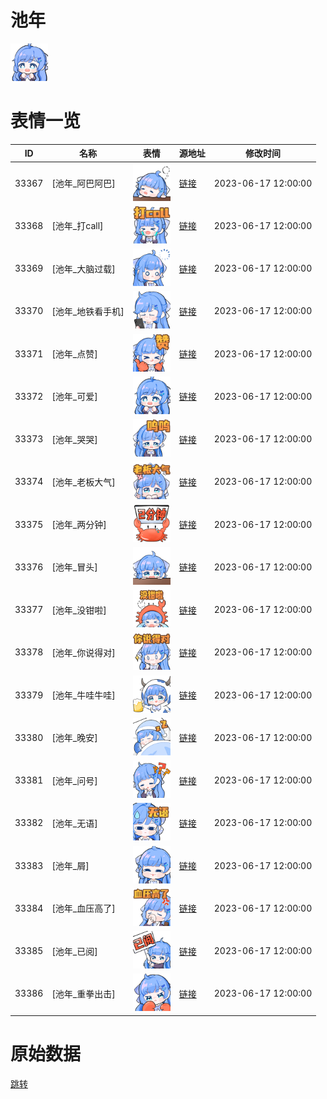 # 池年

<img src="./cover.png" height="60" alt="cover" />

# 表情一览

|ID|名称|表情|源地址|修改时间|
|----|----|----|----|----|
|33367|[池年_阿巴阿巴]|<img src="./pic/033367_%5B池年_阿巴阿巴%5D.png" height="60" alt="阿巴阿巴"/>|[链接](https://i0.hdslb.com/bfs/garb/0f19ef1a93b453570f06cb25f49d538eb4c92627.png)|2023-06-17 12:00:00|
|33368|[池年_打call]|<img src="./pic/033368_%5B池年_打call%5D.png" height="60" alt="打call"/>|[链接](https://i0.hdslb.com/bfs/garb/15f2bea736f6c6e94179fd5952ad10de27ffd134.png)|2023-06-17 12:00:00|
|33369|[池年_大脑过载]|<img src="./pic/033369_%5B池年_大脑过载%5D.png" height="60" alt="大脑过载"/>|[链接](https://i0.hdslb.com/bfs/garb/f576e20f1bcbf232b7bc62b1e53a715e2ef5dfda.png)|2023-06-17 12:00:00|
|33370|[池年_地铁看手机]|<img src="./pic/033370_%5B池年_地铁看手机%5D.png" height="60" alt="地铁看手机"/>|[链接](https://i0.hdslb.com/bfs/garb/abb3182f68550145f7e7888f41dc98fa47589dd7.png)|2023-06-17 12:00:00|
|33371|[池年_点赞]|<img src="./pic/033371_%5B池年_点赞%5D.png" height="60" alt="点赞"/>|[链接](https://i0.hdslb.com/bfs/garb/2fc55fcebb4dd2f03cc0f57d460fe53dd9039aaa.png)|2023-06-17 12:00:00|
|33372|[池年_可爱]|<img src="./pic/033372_%5B池年_可爱%5D.png" height="60" alt="可爱"/>|[链接](https://i0.hdslb.com/bfs/garb/a5aee2a798b525d39ef9e51f651244e017f0d6d2.png)|2023-06-17 12:00:00|
|33373|[池年_哭哭]|<img src="./pic/033373_%5B池年_哭哭%5D.png" height="60" alt="哭哭"/>|[链接](https://i0.hdslb.com/bfs/garb/1903f60c03cfd92566f23b17c8061a4ecc306207.png)|2023-06-17 12:00:00|
|33374|[池年_老板大气]|<img src="./pic/033374_%5B池年_老板大气%5D.png" height="60" alt="老板大气"/>|[链接](https://i0.hdslb.com/bfs/garb/0ebe52233fc77aa2353ae9858a516a7845aefda9.png)|2023-06-17 12:00:00|
|33375|[池年_两分钟]|<img src="./pic/033375_%5B池年_两分钟%5D.png" height="60" alt="两分钟"/>|[链接](https://i0.hdslb.com/bfs/garb/b1b68cec786d42e8b9139fdb1db70579bc057d40.png)|2023-06-17 12:00:00|
|33376|[池年_冒头]|<img src="./pic/033376_%5B池年_冒头%5D.png" height="60" alt="冒头"/>|[链接](https://i0.hdslb.com/bfs/garb/b0f015927b7126dc74ab5b6056ab40a972ae67d4.png)|2023-06-17 12:00:00|
|33377|[池年_没钳啦]|<img src="./pic/033377_%5B池年_没钳啦%5D.png" height="60" alt="没钳啦"/>|[链接](https://i0.hdslb.com/bfs/garb/e25bd5aed9b5a864446960556a41c0de233d8ed4.png)|2023-06-17 12:00:00|
|33378|[池年_你说得对]|<img src="./pic/033378_%5B池年_你说得对%5D.png" height="60" alt="你说得对"/>|[链接](https://i0.hdslb.com/bfs/garb/8b34a9936290240c3358953ec5eef9b714b7fc26.png)|2023-06-17 12:00:00|
|33379|[池年_牛哇牛哇]|<img src="./pic/033379_%5B池年_牛哇牛哇%5D.png" height="60" alt="牛哇牛哇"/>|[链接](https://i0.hdslb.com/bfs/garb/628cad51a2a2d0dbdf839d3c5bf61e802e9d5536.png)|2023-06-17 12:00:00|
|33380|[池年_晚安]|<img src="./pic/033380_%5B池年_晚安%5D.png" height="60" alt="晚安"/>|[链接](https://i0.hdslb.com/bfs/garb/8b27fb45b5db13988a97f5684676563fe056d703.png)|2023-06-17 12:00:00|
|33381|[池年_问号]|<img src="./pic/033381_%5B池年_问号%5D.png" height="60" alt="问号"/>|[链接](https://i0.hdslb.com/bfs/garb/6a4de13c0613c4099d7dbe7ea4c15484192e0d09.png)|2023-06-17 12:00:00|
|33382|[池年_无语]|<img src="./pic/033382_%5B池年_无语%5D.png" height="60" alt="无语"/>|[链接](https://i0.hdslb.com/bfs/garb/03f117f6039b4e9b0588e606444cfc31770f73b8.png)|2023-06-17 12:00:00|
|33383|[池年_屑]|<img src="./pic/033383_%5B池年_屑%5D.png" height="60" alt="屑"/>|[链接](https://i0.hdslb.com/bfs/garb/6f78fff33a9f27b87fccd6a73b0ecc614bc526ef.png)|2023-06-17 12:00:00|
|33384|[池年_血压高了]|<img src="./pic/033384_%5B池年_血压高了%5D.png" height="60" alt="血压高了"/>|[链接](https://i0.hdslb.com/bfs/garb/3433010aeaa61d0a7736b46ac1e6b3474a691e9e.png)|2023-06-17 12:00:00|
|33385|[池年_已阅]|<img src="./pic/033385_%5B池年_已阅%5D.png" height="60" alt="已阅"/>|[链接](https://i0.hdslb.com/bfs/garb/15182ef208123e51228f65beca215b48226aff04.png)|2023-06-17 12:00:00|
|33386|[池年_重拳出击]|<img src="./pic/033386_%5B池年_重拳出击%5D.png" height="60" alt="重拳出击"/>|[链接](https://i0.hdslb.com/bfs/garb/188fb8bff251fdd4e8cf8a7713b1b323d05a56ed.png)|2023-06-17 12:00:00|

# 原始数据

[跳转](./raw.json)

